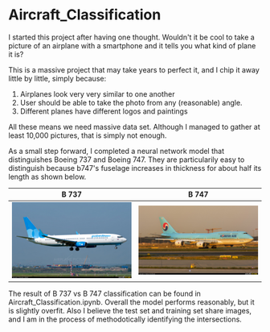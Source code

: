 # Aircraft_Classification

I started this project after having one thought. Wouldn't it be cool to take a picture of an airplane with a smartphone and it tells you what kind of plane it is?

This is a massive project that may take years to perfect it, and I chip it away little by little, simply because:  
1. Airplanes look very very similar to one another
2. User should be able to take the photo from any (reasonable) angle.
3. Different planes have different logos and paintings

All these means we need massive data set. Although I managed to gather at least 10,000 pictures, that is simply not enough.

As a small step forward, I completed a neural network model that distinguishes Boeing 737 and Boeing 747. They are particularily easy to distinguish because b747's fuselage increases in thickness for about half its length as shown below.

B 737 | B 747
----------- | ------------
![b 737](https://github.com/Davidnh8/Aircraft_Classification/blob/master/b737.jpg) | ![b 747](https://github.com/Davidnh8/Aircraft_Classification/blob/master/b747.jpg)

The result of B 737 vs B 747 classification can be found in Aircraft_Classification.ipynb. Overall the model performs reasonably, but it is slightly overfit. Also I believe the test set and training set share images, and I am in the process of methodotically identifying the intersections.

